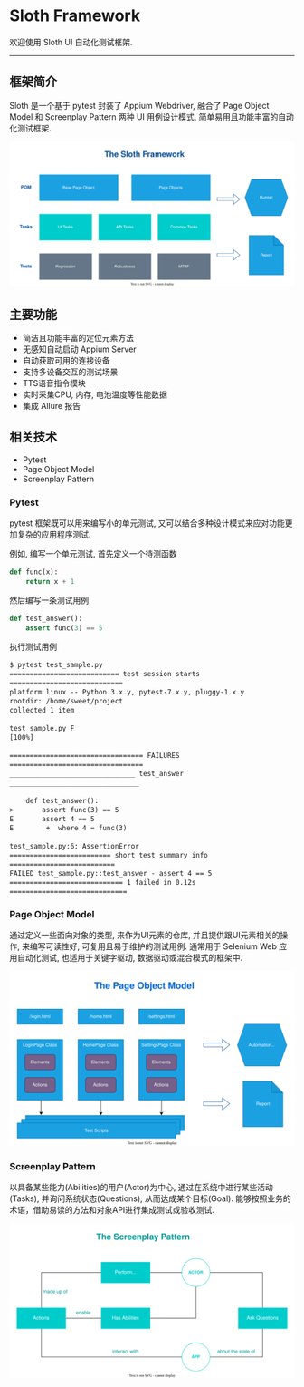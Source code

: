 # Sloth Framework

欢迎使用 Sloth UI 自动化测试框架.

----

## 框架简介

Sloth 是一个基于 pytest 封装了 Appium Webdriver, 融合了 Page Object Model 和 Screenplay Pattern 两种 UI 用例设计模式, 简单易用且功能丰富的自动化测试框架.

![sloth](images/index/sloth-framework.svg)

## 主要功能

- 简洁且功能丰富的定位元素方法
- 无感知自动启动 Appium Server
- 自动获取可用的连接设备
- 支持多设备交互的测试场景
- TTS语音指令模块
- 实时采集CPU, 内存, 电池温度等性能数据
- 集成 Allure 报告

## 相关技术

- Pytest
- Page Object Model
- Screenplay Pattern

### Pytest

pytest 框架既可以用来编写小的单元测试, 又可以结合多种设计模式来应对功能更加复杂的应用程序测试.

例如, 编写一个单元测试, 首先定义一个待测函数

```python
def func(x):
    return x + 1
```

然后编写一条测试用例

```python
def test_answer():
    assert func(3) == 5
```

执行测试用例

```shell
$ pytest test_sample.py
=========================== test session starts ============================
platform linux -- Python 3.x.y, pytest-7.x.y, pluggy-1.x.y
rootdir: /home/sweet/project
collected 1 item

test_sample.py F                                                     [100%]

================================= FAILURES =================================
_______________________________ test_answer ________________________________

    def test_answer():
>       assert func(3) == 5
E       assert 4 == 5
E        +  where 4 = func(3)

test_sample.py:6: AssertionError
========================= short test summary info ==========================
FAILED test_sample.py::test_answer - assert 4 == 5
============================ 1 failed in 0.12s =============================
```

### Page Object Model

通过定义一些面向对象的类型, 来作为UI元素的仓库, 并且提供跟UI元素相关的操作, 来编写可读性好, 可复用且易于维护的测试用例.
通常用于 Selenium Web 应用自动化测试, 也适用于关键字驱动, 数据驱动或混合模式的框架中.

![pom](images/index/pom.svg)

### Screenplay Pattern

以具备某些能力(Abilities)的用户(Actor)为中心, 通过在系统中进行某些活动(Tasks), 并询问系统状态(Questions), 从而达成某个目标(Goal).
能够按照业务的术语，借助易读的方法和对象API进行集成测试或验收测试.

![screenplay](images/index/screenplay.svg)
